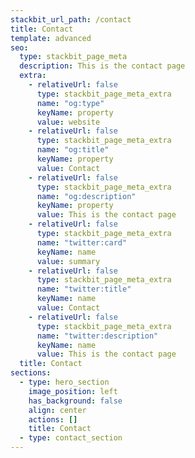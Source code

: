 ```yaml
---
stackbit_url_path: /contact
title: Contact
template: advanced
seo:
  type: stackbit_page_meta
  description: This is the contact page
  extra:
    - relativeUrl: false
      type: stackbit_page_meta_extra
      name: "og:type"
      keyName: property
      value: website
    - relativeUrl: false
      type: stackbit_page_meta_extra
      name: "og:title"
      keyName: property
      value: Contact
    - relativeUrl: false
      type: stackbit_page_meta_extra
      name: "og:description"
      keyName: property
      value: This is the contact page
    - relativeUrl: false
      type: stackbit_page_meta_extra
      name: "twitter:card"
      keyName: name
      value: summary
    - relativeUrl: false
      type: stackbit_page_meta_extra
      name: "twitter:title"
      keyName: name
      value: Contact
    - relativeUrl: false
      type: stackbit_page_meta_extra
      name: "twitter:description"
      keyName: name
      value: This is the contact page
  title: Contact
sections:
  - type: hero_section
    image_position: left
    has_background: false
    align: center
    actions: []
    title: Contact
  - type: contact_section
---
```

